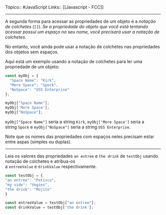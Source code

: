 Tópico:: #JavaScript 
Links:: [[Javascript - FCC]]

---
A segunda forma para acessar as propriedades de um objeto é a *notação de colchetes* (`[]`). *Se a propriedade do objeto que você está tentando acessar possui um espaço no seu nome, você precisará usar a notação de colchetes*.

No entanto, você ainda pode usar a notação de colchetes nas propriedades dos objetos sem espaços.

Aqui está um exemplo usando a notação de colchetes para ler uma propriedade de um objeto:

```js
const myObj = {
  "Space Name": "Kirk",
  "More Space": "Spock",
  "NoSpace": "USS Enterprise"
};

myObj["Space Name"];
myObj['More Space'];
myObj["NoSpace"];
```

`myObj["Space Name"]` seria a string `Kirk`, `myObj['More Space']` seria a string `Spock` e `myObj["NoSpace"]` seria a string `USS Enterprise`.

Note que os nomes das propriedades com espaços neles precisam estar entre aspas (simples ou duplas).

---

Leia os valores das propriedades `an entree` e `the drink` de `testObj` usando notação de colchetes e atribua-os a `entreeValue` e `drinkValue` respectivamente.

```js 
const testObj = {
"an entree": "Petisco",
"my side": "Vegies",
"the drink": "Mojito"
}

const entreeValue = testObj["an entree"];
const drinkValue = testObj['the drink'];


```